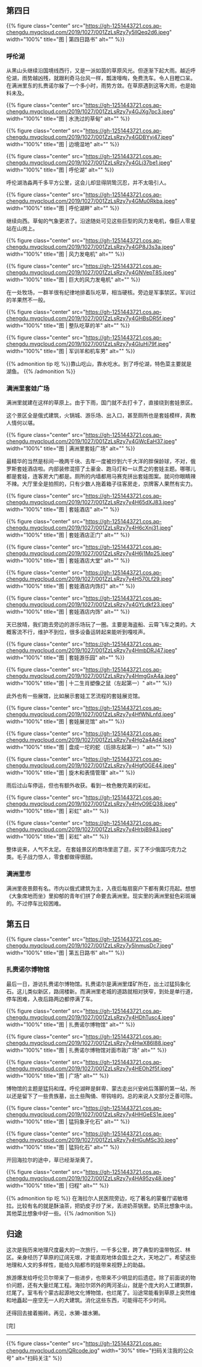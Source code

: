 
## 第四日

{{% figure class="center" src="https://gh-1251443721.cos.ap-chengdu.myqcloud.com/2019/1027/001ZzLsRzy7y5llQeq2d6.jpeg" width="100%" title="图 | 第四日路书" alt="" %}}

<!--more-->

### 呼伦湖

从黑山头继续沿国境线西行，又是一派如茵的草原风光。但逐渐下起大雨。越近呼伦湖，雨势越凶残，就跟利奇马台风一样，瓢泼嚎啕，免费洗车。令人目瞪口呆。在满洲里东的扎赉诺尔躲了一个多小时，雨势方敛。在草原遇到这等大雨，也是始料未及。

{{% figure class="center" src="https://gh-1251443721.cos.ap-chengdu.myqcloud.com/2019/1027/001ZzLsRzy7y4GJXg7pc3.jpeg" width="100%" title="图 | 水洗过的草甸" alt="" %}}
  
{{% figure class="center" src="https://gh-1251443721.cos.ap-chengdu.myqcloud.com/2019/1027/001ZzLsRzy7y4GDBYyj47.jpeg" width="100%" title="图 | 边境湿地" alt="" %}}

{{% figure class="center" src="https://gh-1251443721.cos.ap-chengdu.myqcloud.com/2019/1027/001ZzLsRzy7y4GLj37be1.jpeg" width="100%" title="图 | 呼伦湖" alt="" %}}

​呼伦湖浩淼两千多平方公里，这会儿却显得阴鸷沉忍，并不太吸引人。

{{% figure class="center" src="https://gh-1251443721.cos.ap-chengdu.myqcloud.com/2019/1027/001ZzLsRzy7y4GMu0Rkba.jpeg" width="100%" title="图 | 呼伦湖畔" alt="" %}}

继续向西。草甸的气象更浓了。沿途随处可见这些巨型的风力发电机，像巨人零星站在山岗上。

{{% figure class="center" src="https://gh-1251443721.cos.ap-chengdu.myqcloud.com/2019/1027/001ZzLsRzy7y4GP8J3s3a.jpeg" width="100%" title="图 | 风力发电机" alt="" %}}

{{% figure class="center" src="https://gh-1251443721.cos.ap-chengdu.myqcloud.com/2019/1027/001ZzLsRzy7y4GNVepT85.jpeg" width="100%" title="图 | 巨大的风力发电机" alt="" %}}

在一处牧场，一群羊很有纪律地排着队吃草，相当硬核。旁边是军事禁区。军训过的羊果然不一般。

{{% figure class="center" src="https://gh-1251443721.cos.ap-chengdu.myqcloud.com/2019/1027/001ZzLsRzy7y4GHBsDR5f.jpeg" width="100%" title="图 | 整队吃草的羊" alt="" %}}

{{% figure class="center" src="https://gh-1251443721.cos.ap-chengdu.myqcloud.com/2019/1027/001ZzLsRzy7y4GIuHi79f.jpeg" width="100%" title="图 | 军训羊和机车男" alt="" %}}

{{% admonition tip 吃 %}}
​靠山吃山，靠水吃水。到了呼伦湖，特色菜主要就是湖鱼。
{{% /admonition %}}

### 满洲里套娃广场

满洲里就建在这样的草原上。由于下雨，国门就不去打卡了，直接绕到套娃景区。

这个景区全是俄式建筑，火锅城、游乐场、出入口，甚至厕所也是套娃模样，真教人情何以堪。

{{% figure class="center" src="https://gh-1251443721.cos.ap-chengdu.myqcloud.com/2019/1027/001ZzLsRzy7y4GWcEaH37.jpeg" width="100%" title="图 | 满洲里套娃广场" alt="" %}}

最精华的当然是标间一晚两千块、去年一度被炒到六千大洋的胖保龄球，不对，俄罗斯套娃酒店啦。内部装修混搭了土豪金、跑马灯和一以贯之的套娃主题。哪哪儿都是套娃，连客房大门都是。厕所的内墙都用马赛克拼出套娃图案。就问你眼睛辣不辣。大厅里全是拍照的，只有少数人拖着箱子往客房走，京牌客人果然有实力。

{{% figure class="center" src="https://gh-1251443721.cos.ap-chengdu.myqcloud.com/2019/1027/001ZzLsRzy7y4H65dXJ83.jpeg" width="100%" title="图 | 套娃酒店" alt="" %}}

{{% figure class="center" src="https://gh-1251443721.cos.ap-chengdu.myqcloud.com/2019/1027/001ZzLsRzy7y4H6cXnj31.jpeg" width="100%" title="图 | 套娃酒店正门" alt="" %}}

{{% figure class="center" src="https://gh-1251443721.cos.ap-chengdu.myqcloud.com/2019/1027/001ZzLsRzy7y4H6j1Mp25.jpeg" width="100%" title="图 | 套娃酒店大堂" alt="" %}}

{{% figure class="center" src="https://gh-1251443721.cos.ap-chengdu.myqcloud.com/2019/1027/001ZzLsRzy7y4H570Lf29.jpeg" width="100%" title="图 | 套娃酒店内饰灯" alt="" %}}

{{% figure class="center" src="https://gh-1251443721.cos.ap-chengdu.myqcloud.com/2019/1027/001ZzLsRzy7y4GYLdkf23.jpeg" width="100%" title="图 | 套娃酒店内饰" alt="" %}}

天已放晴，我们跑去旁边的游乐场玩了一圈。主要是海盗船、云霄飞车之类的。大概客流不行，维护不到位，很多设备运转起来能听到嘎吱声。

{{% figure class="center" src="https://gh-1251443721.cos.ap-chengdu.myqcloud.com/2019/1027/001ZzLsRzy7y4HmbDRJ47.jpeg" width="100%" title="图 | 套娃游乐园" alt="" %}}

{{% figure class="center" src="https://gh-1251443721.cos.ap-chengdu.myqcloud.com/2019/1027/001ZzLsRzy7y4HmgGxA4a.jpeg" width="100%" title="图 | 十二生肖塑像之鼠（左起第一）" alt="" %}}

此外也有一些展馆，比如展示套娃工艺流程的套娃展览馆。

{{% figure class="center" src="https://gh-1251443721.cos.ap-chengdu.myqcloud.com/2019/1027/001ZzLsRzy7y4HfWNLnfd.jpeg" width="100%" title="图 | 套娃展览馆" alt="" %}}

{{% figure class="center" src="https://gh-1251443721.cos.ap-chengdu.myqcloud.com/2019/1027/001ZzLsRzy7y4Hg2a4Ad4.jpeg" width="100%" title="图 | 盘成一坨的蛇（后排左起第一）" alt="" %}}

{{% figure class="center" src="https://gh-1251443721.cos.ap-chengdu.myqcloud.com/2019/1027/001ZzLsRzy7y4HgfOGE44.jpeg" width="100%" title="图 | 旋木和表情管理" alt="" %}}

​雨后过山车停运，但也有额外收获。看到一枚色散完美的彩虹。

{{% figure class="center" src="https://gh-1251443721.cos.ap-chengdu.myqcloud.com/2019/1027/001ZzLsRzy7y4HyO9EQ38.jpeg" width="100%" title="图 | 彩虹" alt="" %}}

{{% figure class="center" src="https://gh-1251443721.cos.ap-chengdu.myqcloud.com/2019/1027/001ZzLsRzy7y4HrbjB943.jpeg" width="100%" title="图 | 彩虹" alt="" %}}

整体说来，人气不太足。 在套娃景区的商场里逛了逛，买了不少俄国巧克力之类。毛子战力惊人，零食都做得很甜。

### 满洲里市

满洲里夜景颇有名。市内以俄式建筑为主，入夜后每扇窗户下都有黄灯亮起。想想《大象席地而坐》里抑郁的青年们拼了命要去满洲里。现实里的满洲里挺色彩斑斓的。不过停车比较困难。

## 第五日

{{% figure class="center" src="https://gh-1251443721.cos.ap-chengdu.myqcloud.com/2019/1027/001ZzLsRzy7y5lnmusDc7.jpeg" width="100%" title="图 | 第五日路书" alt="" %}}

### 扎赉诺尔博物馆

最后一日，游访扎赉诺尔博物馆。扎赉诺尔是满洲里煤矿所在，出土过猛犸象化石。这儿类似新区，路阔楼新。而满洲里老城的道路就相对狭窄，到处是单行道，停车困难，入夜后路两边都停满了车。

{{% figure class="center" src="https://gh-1251443721.cos.ap-chengdu.myqcloud.com/2019/1027/001ZzLsRzy7y4HDhTusc4.jpeg" width="100%" title="图 | 扎赉诺尔博物馆" alt="" %}}

{{% figure class="center" src="https://gh-1251443721.cos.ap-chengdu.myqcloud.com/2019/1027/001ZzLsRzy7y4HwX86I88.jpeg" width="100%" title="图 | 扎赉诺尔博物馆对面市政广场" alt="" %}}

{{% figure class="center" src="https://gh-1251443721.cos.ap-chengdu.myqcloud.com/2019/1027/001ZzLsRzy7y4HEOh2f5f.jpeg" width="100%" title="图 | 广场" alt="" %}}

博物馆的主题是猛犸和煤。呼伦湖畔是鲜卑、蒙古走出兴安岭后落脚的第一站，所以还是留下了一些贵族墓，出土些陶俑、带钩啥的。总的来说人文部分乏善可陈。

{{% figure class="center" src="https://gh-1251443721.cos.ap-chengdu.myqcloud.com/2019/1027/001ZzLsRzy7y4HHGeES1e.jpeg" width="100%" title="图 | 猛犸象牙化石" alt="" %}}

{{% figure class="center" src="https://gh-1251443721.cos.ap-chengdu.myqcloud.com/2019/1027/001ZzLsRzy7y4HGuMSc30.jpeg" width="100%" title="图 | 猛犸化石" alt="" %}}

开回海拉尔的途中，草已经渐渐黄了。

{{% figure class="center" src="https://gh-1251443721.cos.ap-chengdu.myqcloud.com/2019/1027/001ZzLsRzy7y4HA95zy48.jpeg" width="100%" title="图 | 归程" alt="" %}}

{{% admonition tip 吃 %}}
在海拉尔人民医院旁边，吃了著名的蒙餐厅诺敏塔拉。比较有名的就是酥油茶，把奶皮子炒了米，丢进奶茶锅里。奶茶比想象中淡。其他菜比想象中好一些。​
{{% /admonition %}}

## 归途

这次是我历来地理尺度最大的一次旅行，一千多公里，跨了典型的温带牧区、林区。亲身经历了草原的辽阔无垠，才能直观地体会国土之大，天地之广。希望这些地理和人文的多样性，能给久陷都市的娃带来视野上的助益。

旅游爆发给呼伦贝尔带来了一些进步，也带来不少明显的后遗症。除了前面说的物价问题，还有大量烂尾工程。海拉尔郊外的两河圣山，就是个庞大的人工建筑群，烂尾了。室韦有个蒙古起源地文化博物馆，也烂尾了。沿途常能看到草原上突然维和地矗起一座空无一人的大建筑。消化这些东西，可能得花不少时间。

还得回去接着搬砖。再见，水獭-雄水獭。

[完]

---

<!-- {% raw %} -->
{{% figure class="center" src="https://gh-1251443721.cos.ap-chengdu.myqcloud.com/QRcode.jpg" width="30%" title="扫码关注我的公众号" alt="扫码关注" %}}
<!-- {% endraw %} -->
